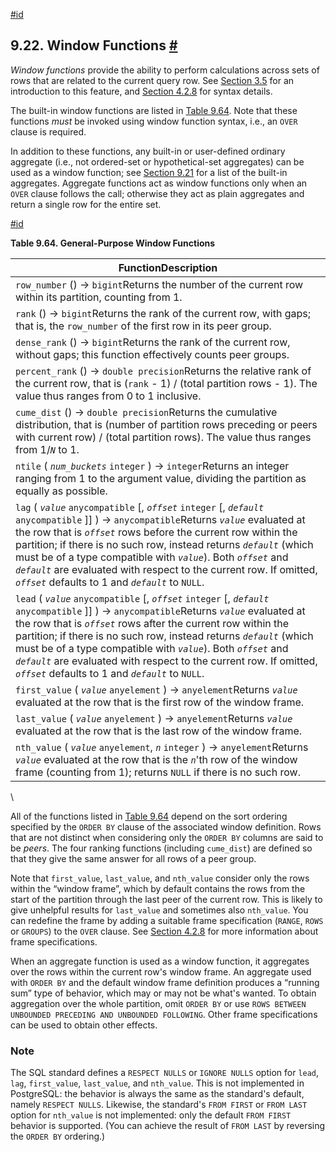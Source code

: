 [#id](#FUNCTIONS-WINDOW)

## 9.22. Window Functions [#](#FUNCTIONS-WINDOW)



*Window functions* provide the ability to perform calculations across sets of rows that are related to the current query row. See [Section 3.5](tutorial-window) for an introduction to this feature, and [Section 4.2.8](sql-expressions#SYNTAX-WINDOW-FUNCTIONS) for syntax details.

The built-in window functions are listed in [Table 9.64](functions-window#FUNCTIONS-WINDOW-TABLE). Note that these functions *must* be invoked using window function syntax, i.e., an `OVER` clause is required.

In addition to these functions, any built-in or user-defined ordinary aggregate (i.e., not ordered-set or hypothetical-set aggregates) can be used as a window function; see [Section 9.21](functions-aggregate) for a list of the built-in aggregates. Aggregate functions act as window functions only when an `OVER` clause follows the call; otherwise they act as plain aggregates and return a single row for the entire set.

[#id](#FUNCTIONS-WINDOW-TABLE)

**Table 9.64. General-Purpose Window Functions**

| FunctionDescription                                                                                                                                                                                                                                                                                                                                                                                                                                                                       |
| ----------------------------------------------------------------------------------------------------------------------------------------------------------------------------------------------------------------------------------------------------------------------------------------------------------------------------------------------------------------------------------------------------------------------------------------------------------------------------------------- |
| `row_number` () → `bigint`Returns the number of the current row within its partition, counting from 1.                                                                                                                                                                                                                                                                                                                                                                                |
| `rank` () → `bigint`Returns the rank of the current row, with gaps; that is, the `row_number` of the first row in its peer group.                                                                                                                                                                                                                                                                                                                                                     |
| `dense_rank` () → `bigint`Returns the rank of the current row, without gaps; this function effectively counts peer groups.                                                                                                                                                                                                                                                                                                                                                            |
| `percent_rank` () → `double precision`Returns the relative rank of the current row, that is (`rank` - 1) / (total partition rows - 1). The value thus ranges from 0 to 1 inclusive.                                                                                                                                                                                                                                                                                                   |
| `cume_dist` () → `double precision`Returns the cumulative distribution, that is (number of partition rows preceding or peers with current row) / (total partition rows). The value thus ranges from 1/*`N`* to 1.                                                                                                                                                                                                                                                                     |
| `ntile` ( *`num_buckets`* `integer` ) → `integer`Returns an integer ranging from 1 to the argument value, dividing the partition as equally as possible.                                                                                                                                                                                                                                                                                                                              |
| `lag` ( *`value`* `anycompatible` \[, *`offset`* `integer` \[, *`default`* `anycompatible` ]] ) → `anycompatible`Returns *`value`* evaluated at the row that is *`offset`* rows before the current row within the partition; if there is no such row, instead returns *`default`* (which must be of a type compatible with *`value`*). Both *`offset`* and *`default`* are evaluated with respect to the current row. If omitted, *`offset`* defaults to 1 and *`default`* to `NULL`. |
| `lead` ( *`value`* `anycompatible` \[, *`offset`* `integer` \[, *`default`* `anycompatible` ]] ) → `anycompatible`Returns *`value`* evaluated at the row that is *`offset`* rows after the current row within the partition; if there is no such row, instead returns *`default`* (which must be of a type compatible with *`value`*). Both *`offset`* and *`default`* are evaluated with respect to the current row. If omitted, *`offset`* defaults to 1 and *`default`* to `NULL`. |
| `first_value` ( *`value`* `anyelement` ) → `anyelement`Returns *`value`* evaluated at the row that is the first row of the window frame.                                                                                                                                                                                                                                                                                                                                              |
| `last_value` ( *`value`* `anyelement` ) → `anyelement`Returns *`value`* evaluated at the row that is the last row of the window frame.                                                                                                                                                                                                                                                                                                                                                |
| `nth_value` ( *`value`* `anyelement`, *`n`* `integer` ) → `anyelement`Returns *`value`* evaluated at the row that is the *`n`*'th row of the window frame (counting from 1); returns `NULL` if there is no such row.                                                                                                                                                                                                                                                                  |

\


All of the functions listed in [Table 9.64](functions-window#FUNCTIONS-WINDOW-TABLE) depend on the sort ordering specified by the `ORDER BY` clause of the associated window definition. Rows that are not distinct when considering only the `ORDER BY` columns are said to be *peers*. The four ranking functions (including `cume_dist`) are defined so that they give the same answer for all rows of a peer group.

Note that `first_value`, `last_value`, and `nth_value` consider only the rows within the “window frame”, which by default contains the rows from the start of the partition through the last peer of the current row. This is likely to give unhelpful results for `last_value` and sometimes also `nth_value`. You can redefine the frame by adding a suitable frame specification (`RANGE`, `ROWS` or `GROUPS`) to the `OVER` clause. See [Section 4.2.8](sql-expressions#SYNTAX-WINDOW-FUNCTIONS) for more information about frame specifications.

When an aggregate function is used as a window function, it aggregates over the rows within the current row's window frame. An aggregate used with `ORDER BY` and the default window frame definition produces a “running sum” type of behavior, which may or may not be what's wanted. To obtain aggregation over the whole partition, omit `ORDER BY` or use `ROWS BETWEEN UNBOUNDED PRECEDING AND UNBOUNDED FOLLOWING`. Other frame specifications can be used to obtain other effects.

### Note

The SQL standard defines a `RESPECT NULLS` or `IGNORE NULLS` option for `lead`, `lag`, `first_value`, `last_value`, and `nth_value`. This is not implemented in PostgreSQL: the behavior is always the same as the standard's default, namely `RESPECT NULLS`. Likewise, the standard's `FROM FIRST` or `FROM LAST` option for `nth_value` is not implemented: only the default `FROM FIRST` behavior is supported. (You can achieve the result of `FROM LAST` by reversing the `ORDER BY` ordering.)